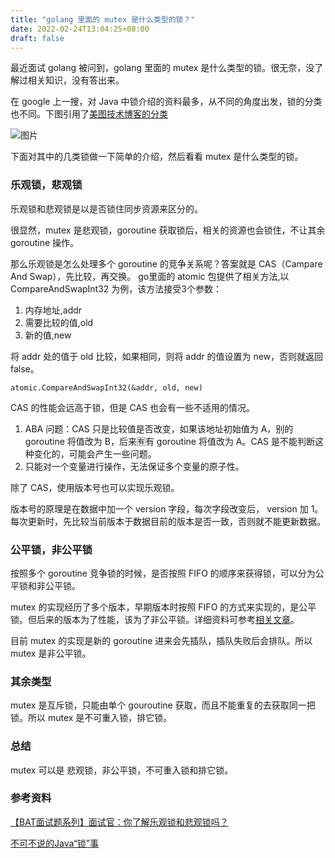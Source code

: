 ```yaml
---
title: "golang 里面的 mutex 是什么类型的锁？"
date: 2022-02-24T13:04:25+08:00
draft: false
---
```


最近面试 golang 被问到，golang 里面的 mutex 是什么类型的锁。很无奈，没了解过相关知识，没有答出来。

在 google 上一搜，对 Java 中锁介绍的资料最多，从不同的角度出发，锁的分类也不同。下图引用了[美图技术博客的分类](https://tech.meituan.com/2018/11/15/java-lock.html)

![图片](https://awps-assets.meituan.net/mit-x/blog-images-bundle-2018b/7f749fc8.png)

下面对其中的几类锁做一下简单的介绍，然后看看 mutex 是什么类型的锁。

### 乐观锁，悲观锁

乐观锁和悲观锁是以是否锁住同步资源来区分的。

很显然，mutex 是悲观锁，goroutine 获取锁后，相关的资源也会锁住，不让其余 goroutine 操作。

那么乐观锁是怎么处理多个 goroutine 的竞争关系呢？答案就是 CAS（Campare And Swap），先比较，再交换。
go里面的 atomic 包提供了相关方法,以 CompareAndSwapInt32 为例，该方法接受3个参数：

1. 内存地址,addr
2. 需要比较的值,old
3. 新的值,new

将 addr 处的值于 old 比较，如果相同，则将 addr 的值设置为 new，否则就返回 false。
```golang
atomic.CompareAndSwapInt32(&addr, old, new)
```

CAS 的性能会远高于锁，但是 CAS 也会有一些不适用的情况。

1. ABA 问题：CAS 只是比较值是否改变，如果该地址初始值为 A，别的 goroutine 将值改为 B，后来🈶️有 goroutine 将值改为 A。CAS 是不能判断这种变化的，可能会产生一些问题。
2. 只能对一个变量进行操作，无法保证多个变量的原子性。

除了 CAS，使用版本号也可以实现乐观锁。

版本号的原理是在数据中加一个 version 字段，每次字段改变后， version 加 1。每次更新时，先比较当前版本于数据目前的版本是否一致，否则就不能更新数据。

### 公平锁，非公平锁

按照多个 goroutine 竞争锁的时候，是否按照 FIFO 的顺序来获得锁，可以分为公平锁和非公平锁。

mutex 的实现经历了多个版本，早期版本时按照 FIFO 的方式来实现的，是公平锁。但后来的版本为了性能，该为了非公平锁。详细资料可参考[相关文章](https://fearlessfe.github.io/blog/2022/01/mutex/)。

目前 mutex 的实现是新的 goroutine 进来会先插队，插队失败后会排队。所以 mutex 是非公平锁。

### 其余类型

mutex 是互斥锁，只能由单个 gouroutine 获取，而且不能重复的去获取同一把锁。所以 mutex 是不可重入锁，排它锁。

### 总结

mutex 可以是 悲观锁，非公平锁，不可重入锁和排它锁。

### 参考资料

[【BAT面试题系列】面试官：你了解乐观锁和悲观锁吗？](https://www.cnblogs.com/kismetv/p/10787228.html)

[不可不说的Java“锁”事](https://tech.meituan.com/2018/11/15/java-lock.html)
